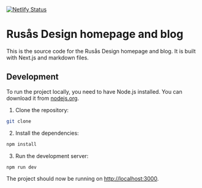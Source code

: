 [![Netlify Status](https://api.netlify.com/api/v1/badges/2a70f8ca-927e-4044-9a94-6abfc460a345/deploy-status)](https://app.netlify.com/sites/rusasdesign/deploys)

# Rusås Design homepage and blog

This is the source code for the Rusås Design homepage and blog. It is built with Next.js and markdown files.

## Development

To run the project locally, you need to have Node.js installed. You can download it
from [nodejs.org](https://nodejs.org/).

1. Clone the repository:

```bash
git clone
```

2. Install the dependencies:

```bash
npm install
```

3. Run the development server:

```bash
npm run dev
```

The project should now be running on [http://localhost:3000](http://localhost:3000).
